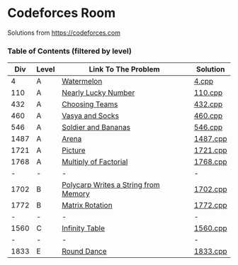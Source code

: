 # Codeforces Room

Solutions from https://codeforces.com

### **Table of Contents (filtered by level)**
|Div|Level|Link To The Problem|Solution|
|-|-|-|-|
4|A|[Watermelon](https://codeforces.com/problemset/problem/4/A)|[4.cpp](https://github.com/myvsky/competitive-programming/blob/master/Codeforces/A/4.cpp)|
110|A|[Nearly Lucky Number](https://codeforces.com/problemset/problem/110/A)|[110.cpp](https://github.com/myvsky/competitive-programming/blob/master/Codeforces/A/110.cpp)|
432|A|[Choosing Teams](https://codeforces.com/problemset/problem/432/A)|[432.cpp](https://github.com/myvsky/competitive-programming/blob/master/Codeforces/A/432.cpp)|
460|A|[Vasya and Socks](https://codeforces.com/problemset/problem/460/A)|[460.cpp](https://github.com/myvsky/competitive-programming/blob/master/Codeforces/A/460.cpp)|
546|A|[Soldier and Bananas](https://codeforces.com/problemset/problem/460/A)|[546.cpp](https://github.com/myvsky/competitive-programming/blob/master/Codeforces/A/546.cpp)|
1487|A|[Arena](https://codeforces.com/problemset/problem/1487/A)|[1487.cpp](https://github.com/myvsky/competitive-programming/blob/master/Codeforces/A/1487.cpp)|
1721|A|[Picture](https://codeforces.com/problemset/problem/1721/A)|[1721.cpp](https://github.com/myvsky/competitive-programming/blob/master/Codeforces/A/1721.cpp)|
1768|A|[Multiply of Factorial](https://codeforces.com/problemset/problem/1768/A)|[1768.cpp](https://github.com/myvsky/competitive-programming/blob/master/Codeforces/A/1768.cpp)|
-|-|-|-
1702|B|[Polycarp Writes a String from Memory](https://codeforces.com/problemset/problem/1702/B)|[1702.cpp](https://github.com/myvsky/competitive-programming/blob/master/Codeforces/B/1702.cpp)|
1772|B|[Matrix Rotation](https://codeforces.com/problemset/problem/1772/B)|[1772.cpp](https://github.com/myvsky/competitive-programming/blob/master/Codeforces/1772.cpp)|
-|-|-|-
1560|C|[Infinity Table](https://codeforces.com/problemset/problem/1560/C)|[1560.cpp](https://github.com/myvsky/competitive-programming/blob/master/Codeforces/C/1560.cpp)|
-|-|-|-
1833|E|[Round Dance](https://codeforces.com/problemset/problem/1833/E)|[1833.cpp](https://github.com/myvsky/competitive-programming/blob/master/Codeforces/E/1833.cpp)|